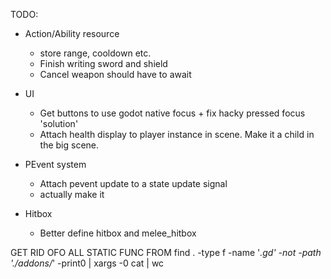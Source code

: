 TODO:
- Action/Ability resource 
    - store range, cooldown etc.
    - Finish writing sword and shield
	- Cancel weapon should have to await 

- UI
    - Get buttons to use godot native focus + fix hacky pressed focus 'solution'
    - Attach health display to player instance in scene. Make it a child in the big scene.

- PEvent system
    - Attach pevent update to a state update signal
    - actually make it

- Hitbox
    - Better define hitbox and melee_hitbox
    

GET RID OFO ALL STATIC FUNC FROM
find . -type f -name '*.gd' -not -path './addons/*' -print0 | xargs -0 cat | wc